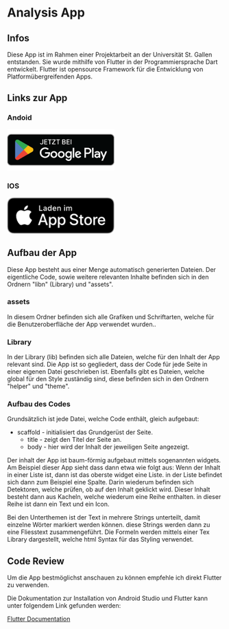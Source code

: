 # Analysis App

## Infos

Diese App ist im Rahmen einer Projektarbeit an der Universität St. Gallen entstanden. 
Sie wurde mithilfe von Flutter in der Programmiersprache Dart entwickelt. 
Flutter ist opensource Framework für die Entwicklung von Platformübergreifenden Apps.

## Links zur App

### Andoid
<p align="left">
<a href="https://play.google.com/store/apps/details?id=ch.berincini.analysis_app">
    <img alt="Get it on Google Play"
        width="250"
        src="https://github.com/Maxinio-berincini/Datenschutz/blob/main/google-play-badge.png?raw=true" />
</a>  
</p>

### IOS
<p align="left">
<a href="https://apps.apple.com/us/app/hsg-analysis/id1659301671">
    <img alt="Get it on IOS"
        width= "250"
        src="https://github.com/Maxinio-berincini/Datenschutz/blob/main/appstore-badge.png?raw=true" />
        </a>
        </p>

## Aufbau der App

Diese App besteht aus einer Menge automatisch generierten Dateien. Der eigentliche Code, sowie weitere relevanten Inhalte befinden sich in den Ordnern "libn" (Library) und "assets".

### assets

In diesem Ordner befinden sich alle Grafiken und Schriftarten, welche für die Benutzeroberfläche der App verwendet wurden..

### Library

In der Library (lib) befinden sich alle Dateien, welche für den Inhalt der App relevant sind.
Die App ist so gegliedert, dass der Code für jede Seite in einer eigenen Datei geschrieben ist.
Ebenfalls gibt es Dateien, welche global für den Style zuständig sind, diese befinden sich in den Ordnern "helper" und "theme". 

### Aufbau des Codes

Grundsätzlich ist jede Datei, welche Code enthält, gleich aufgebaut:

* scaffold  -  initialisiert das Grundgerüst der Seite.
  * title  -  zeigt den Titel der Seite an.
  * body  -  hier wird der Inhalt der jeweiligen Seite angezeigt.

Der inhalt der App ist baum-förmig aufgebaut mittels sogenannten widgets.
Am Beispiel dieser App sieht dass dann etwa wie folgt aus:
Wenn der Inhalt in einer Liste ist, dann ist das oberste widget eine Liste. in der Liste befindet sich dann zum Beispiel eine Spalte.
Darin wiederum befinden sich Detektoren, welche prüfen, ob auf den Inhalt geklickt wird. Dieser Inhalt besteht dann aus Kacheln, welche wiederum eine Reihe enthalten.
in dieser Reihe ist dann ein Text und ein Icon.

Bei den Unterthemen ist der Text in mehrere Strings unterteilt, damit einzelne Wörter markiert werden können. diese Strings werden dann zu eine Fliesstext zusammengeführt.
Die Formeln werden mittels einer Tex Library dargestellt, welche html Syntax für das Styling verwendet.


## Code Review

Um die App bestmöglichst anschauen zu können empfehle ich direkt Flutter zu verwenden.

Die Dokumentation zur Installation von Android Studio und Flutter kann unter folgendem Link gefunden werden:

[Flutter Documentation](https://docs.flutter.dev/get-started/install/ "Flutter Documentation")





